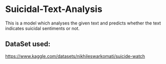 # Suicidal-Text-Analysis
This is a model which analyses the given text and predicts whether the text indicates suicidal sentiments or not.


## DataSet used: 
https://www.kaggle.com/datasets/nikhileswarkomati/suicide-watch
